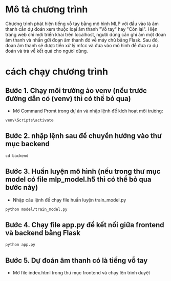 # Mô tả chương trình
Chương trình phát hiện tiếng vỗ tay bằng mô hình MLP với đầu vào là âm thanh cần dự đoán xem thuộc loại âm thanh "Vỗ tay" hay "Còn lại". Hiện trang web chỉ mới triển khai trên localhost, người dùng cần ghi âm một đoạn âm thanh và nhấn gửi đoạn âm thanh đó về máy chủ bằng Flask. Sau đó, đoạn âm thanh sẽ được tiền xử lý mfcc và đưa vào mô hình để đưa ra dự đoán và trả về kết quả cho người dùng.

# cách chạy chương trình

## Bước 1. Chạy môi trường ảo venv (nếu trước đường dẫn có (venv) thì có thể bỏ qua)
- Mở Command Promt trong dự án và nhập lệnh để kích hoạt môi trường:

```
venv\Scripts\activate
```


## Bước 2. nhập lệnh sau để chuyển hướng vào thư mục backend

```
cd backend
```

## Bước 3. Huấn luyện mô hình (nếu trong thư mục model có file mlp_model.h5 thì có thể bỏ qua bước này)
- Nhập câu lệnh để chạy file huấn luyện train_model.py

```
python model/train_model.py
```

## Bước 4. Chạy file app.py để kết nối giữa frontend và backend bằng Flask

```
python app.py
```

## Bước 5. Dự đoán âm thanh có là tiếng vỗ tay
- Mở file index.html trong thư mục frontend và chạy lên trình duyệt 
